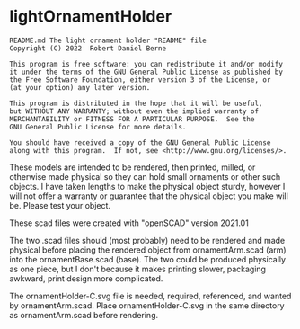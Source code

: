 # lightOrnamentHolder


    README.md The light ornament holder "README" file
    Copyright (C) 2022  Robert Daniel Berne

    This program is free software: you can redistribute it and/or modify
    it under the terms of the GNU General Public License as published by
    the Free Software Foundation, either version 3 of the License, or
    (at your option) any later version.

    This program is distributed in the hope that it will be useful,
    but WITHOUT ANY WARRANTY; without even the implied warranty of
    MERCHANTABILITY or FITNESS FOR A PARTICULAR PURPOSE.  See the
    GNU General Public License for more details.

    You should have received a copy of the GNU General Public License
    along with this program.  If not, see <http://www.gnu.org/licenses/>.



These models are intended to be rendered, then printed, milled, or otherwise made
physical so they can hold small ornaments or other such objects. I have taken
lengths to make the physical object sturdy, however I will not offer a warranty
or guarantee that the physical object you make will be. Please test your object.

These scad files were created with "openSCAD" version 2021.01

The two .scad files should (most probably) need to be rendered and made physical before
placing the rendered object from ornamentArm.scad (arm) into the ornamentBase.scad (base).
The two could be produced physically as one piece, but I don't because it makes printing 
slower, packaging awkward, print design more complicated.

The ornamentHolder-C.svg file is needed, required, referenced, and wanted by ornamentArm.scad. Place ornamentHolder-C.svg in the same directory as
ornamentArm.scad before rendering.
